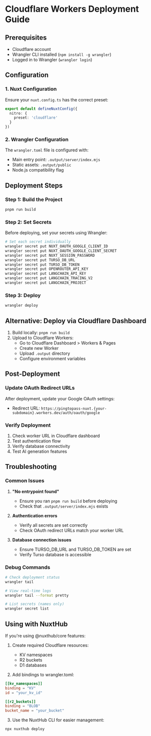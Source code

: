 # Cloudflare Workers Deployment Guide

## Prerequisites
- Cloudflare account
- Wrangler CLI installed (`npm install -g wrangler`)
- Logged in to Wrangler (`wrangler login`)

## Configuration

### 1. Nuxt Configuration
Ensure your `nuxt.config.ts` has the correct preset:

```typescript
export default defineNuxtConfig({
  nitro: {
    preset: 'cloudflare'
  }
})
```

### 2. Wrangler Configuration
The `wrangler.toml` file is configured with:
- Main entry point: `.output/server/index.mjs`
- Static assets: `.output/public`
- Node.js compatibility flag

## Deployment Steps

### Step 1: Build the Project
```bash
pnpm run build
```

### Step 2: Set Secrets
Before deploying, set your secrets using Wrangler:

```bash
# Set each secret individually
wrangler secret put NUXT_OAUTH_GOOGLE_CLIENT_ID
wrangler secret put NUXT_OAUTH_GOOGLE_CLIENT_SECRET
wrangler secret put NUXT_SESSION_PASSWORD
wrangler secret put TURSO_DB_URL
wrangler secret put TURSO_DB_TOKEN
wrangler secret put OPENROUTER_API_KEY
wrangler secret put LANGCHAIN_API_KEY
wrangler secret put LANGCHAIN_TRACING_V2
wrangler secret put LANGCHAIN_PROJECT
```

### Step 3: Deploy
```bash
wrangler deploy
```

## Alternative: Deploy via Cloudflare Dashboard

1. Build locally: `pnpm run build`
2. Upload to Cloudflare Workers:
   - Go to Cloudflare Dashboard > Workers & Pages
   - Create new Worker
   - Upload `.output` directory
   - Configure environment variables

## Post-Deployment

### Update OAuth Redirect URLs
After deployment, update your Google OAuth settings:
- Redirect URL: `https://pingtopass-nuxt.{your-subdomain}.workers.dev/auth/oauth/google`

### Verify Deployment
1. Check worker URL in Cloudflare dashboard
2. Test authentication flow
3. Verify database connectivity
4. Test AI generation features

## Troubleshooting

### Common Issues

1. **"No entrypoint found"**
   - Ensure you ran `pnpm run build` before deploying
   - Check that `.output/server/index.mjs` exists

2. **Authentication errors**
   - Verify all secrets are set correctly
   - Check OAuth redirect URLs match your worker URL

3. **Database connection issues**
   - Ensure TURSO_DB_URL and TURSO_DB_TOKEN are set
   - Verify Turso database is accessible

### Debug Commands
```bash
# Check deployment status
wrangler tail

# View real-time logs
wrangler tail --format pretty

# List secrets (names only)
wrangler secret list
```

## Using with NuxtHub

If you're using @nuxthub/core features:

1. Create required Cloudflare resources:
   - KV namespaces
   - R2 buckets
   - D1 databases

2. Add bindings to wrangler.toml:
```toml
[[kv_namespaces]]
binding = "KV"
id = "your_kv_id"

[[r2_buckets]]
binding = "BLOB"
bucket_name = "your_bucket"
```

3. Use the NuxtHub CLI for easier management:
```bash
npx nuxthub deploy
```
